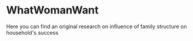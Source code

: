 # WhatWomanWant
Here you can find an original research on influence of family structure on household's success
